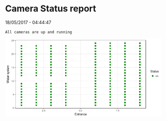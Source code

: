Camera Status report
================
18/05/2017 - 04:44:47

    All cameras are up and running

![](camreport_files/figure-markdown_github/unnamed-chunk-2-1.png)
